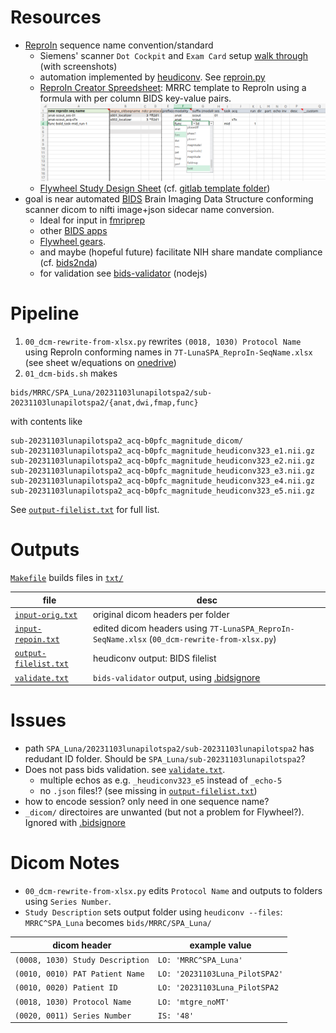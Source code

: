 # Resources
* [ReproIn](https://dbic-handbook.readthedocs.io/en/latest/mri/reproin.html) sequence name convention/standard
  * Siemens' scanner `Dot Cockpit` and `Exam Card` setup [walk through](https://github.com/ReproNim/reproin/blob/master/docs/walkthrough-1.md) (with screenshots)
  * automation implemented by [heudiconv](https://github.com/nipy/heudiconv/). See [reproin.py](https://github.com/nipy/heudiconv/blob/master/heudiconv/heuristics/reproin.py)
  * [ReproIn Creator Spreedsheet](./ReproIn-creator.xlsx): MRRC template to ReproIn using a formula with per column BIDS key-value pairs. ![sheet with dropdown](ReproInCreator.png)
  * [Flywheel Study Design Sheet](https://docs.google.com/spreadsheets/d/1Yd74ewWAk4roA-IBfrQuOSMNR4DPxhB9/edit#gid=1495259008) (cf. [gitlab template folder](https://gitlab.com/flywheel-io/public/bids-client/-/tree/master/flywheel_bids/templates))
* goal is near automated [BIDS](https://bids-specification.readthedocs.io/en/stable/#the-brain-imaging-data-structure) Brain Imaging Data Structure conforming scanner dicom to nifti image+json sidecar name conversion.
   * Ideal for input in [fmriprep](https://fmriprep.org/en/stable/)
   * other [BIDS apps](https://github.com/bids-apps/)
   * [Flywheel gears](https://flywheel.io/gear-exchange/#:~:text=View%20Source-,gear%20library,-Gradient%20Anisotropic%20Diffusion).
   * and maybe (hopeful future) facilitate NIH share mandate compliance (cf. [bids2nda](https://github.com/bids-standard/bids2nda))
   * for validation see [bids-validator](https://github.com/bids-standard/bids-validator/) (nodejs)

# Pipeline
1. `00_dcm-rewrite-from-xlsx.py` rewrites `(0018, 1030) Protocol Name` using ReproIn conforming names in `7T-LunaSPA_ReproIn-SeqName.xlsx` (see sheet w/equations on [onedrive](https://pitt-my.sharepoint.com/:x:/g/personal/foran_pitt_edu/ERWaFHh1IRNCoIXmVds9QE8BzCRw-CqZGFjp4lqlOfOVmg?e=1fnslX))
1. `01_dcm-bids.sh` makes
```
bids/MRRC/SPA_Luna/20231103lunapilotspa2/sub-20231103lunapilotspa2/{anat,dwi,fmap,func}
```
with contents like
```
sub-20231103lunapilotspa2_acq-b0pfc_magnitude_dicom/
sub-20231103lunapilotspa2_acq-b0pfc_magnitude_heudiconv323_e1.nii.gz
sub-20231103lunapilotspa2_acq-b0pfc_magnitude_heudiconv323_e2.nii.gz
sub-20231103lunapilotspa2_acq-b0pfc_magnitude_heudiconv323_e3.nii.gz
sub-20231103lunapilotspa2_acq-b0pfc_magnitude_heudiconv323_e4.nii.gz
sub-20231103lunapilotspa2_acq-b0pfc_magnitude_heudiconv323_e5.nii.gz
```

See [`output-filelist.txt`](txt/output-filelist.txt) for full list.

# Outputs
[`Makefile`](Makefile) builds files in [`txt/`](txt/)

| file                | desc |
|-- |-- |
| [`input-orig.txt`](txt/input-orig.txt)      | original dicom headers per folder |
| [`input-repoin.txt`](txt/input-repoin.txt)  | edited dicom headers using `7T-LunaSPA_ReproIn-SeqName.xlsx` (`00_dcm-rewrite-from-xlsx.py`)|
| [`output-filelist.txt`](txt/output-filelist.txt) | heudiconv output: BIDS filelist |
| [`validate.txt`](txt/validate.txt)          | `bids-validator` output, using [.bidsignore](bidsignore)|

# Issues
* path `SPA_Luna/20231103lunapilotspa2/sub-20231103lunapilotspa2` has redudant ID folder. Should be `SPA_Luna/sub-20231103lunapilotspa2`?
* Does not pass bids validation. see [`validate.txt`](txt/validate.txt).
  * multiple echos as e.g. `_heudiconv323_e5` instead of `_echo-5` 
  * no `.json` files!? (see missing in [`output-filelist.txt`](txt/output-filelist.txt))
* how to encode session? only need in one sequence name?
* `_dicom/` directoires are unwanted (but not a problem for Flywheel?). Ignored with [.bidsignore](bidsignore)

# Dicom Notes

* `00_dcm-rewrite-from-xlsx.py` edits `Protocol Name` and outputs to folders using `Series Number`. 
* `Study Description` sets output folder using `heudiconv --files`: `MRRC^SPA_Luna` becomes `bids/MRRC/SPA_Luna/`

| dicom header | example value |
|-- |--|
|`(0008, 1030) Study Description`| `LO: 'MRRC^SPA_Luna'`|
|`(0010, 0010) PAT Patient Name` | `LO: '20231103Luna_PilotSPA2'` |
|`(0010, 0020) Patient ID`       | `LO: '20231103Luna_PilotSPA2` |
|`(0018, 1030) Protocol Name`    | `LO: 'mtgre_noMT'`|
|`(0020, 0011) Series Number`    | `IS: '48'`|
